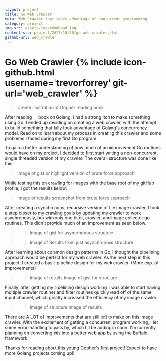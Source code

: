```yaml
---
layout: project
title: Go Web Crawler
meta: Web Crawler that takes advantage of concurrent programming
category: project
img-src: assets/img/robohead.jpg
content-src: project/2017/10/20/go-web-crawler.html
github-url: web_crawler
---
```


# Go Web Crawler {% include icon-github.html username='trevorforrey' git-url='web_crawler' %}

> Create illustration of Gopher reading book

After reading __ book on Golang, I had a strong itch to make something using Go.
I ended up deciding on creating a web crawler, with the attempt to build something
that fully took advantage of Golang's concurrency model. Read on to learn about
my process in creating this crawler and some problems I faced during my first Go
program.

To gain a better understanding of how much of an improvement Go routines would have
on my project, I decided to first start writing a non-concurrent, single threaded
version of my crawler. The overall structure was done like this:

>Image of gist or highlight version of brute force approach

While testing this on crawling for images with the base root of my gitHub profile,
I got the results below:

>Image of results screenshot from brute force approach

After creating a synchronous, recursive version of the image crawler, I took a step
closer to my crawling goals by updating my crawler to work asychronously, but with
only one filter, crawler, and image collector go routines. This didn't provide much
of an improvement as seen below.

>>Image of gist for asyncrhonous structure

>>Image of Results from just asynchronous structure

After learning about common design patterns in Go, I thought the pipelining approach
would be perfect for my web crawler. As the next step in this project, I created
a basic pipeline design for my web crawler. (More exp. of improvements)

>>Image of results
>>Image of gist for structure

Finally, after getting my pipelining design working, I was able to start having
multiple crawler routines and filter routines quickly read off of the same input
channel, which greatly increased the efficiency of my image crawler.

>>Image of structure
>>Image of results

There are A LOT of improvements that are still left to make on this image crawler.
With the excitement of getting a concurrent program working, I let some error-handling
to pass by, which I'll be adding in soon. I'm currently planning on converting this
into a better web app by using the Buffalo framework.

Thanks for reading about this young Gopher's first project! Expect to have more
Golang projects coming up!!
